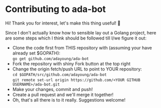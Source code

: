 # Contributing to ada-bot

Hi! Thank you for interest, let's make this thing useful! :tada:

Since I don't actually know how to sensible lay out a Golang project, here are some steps which I think should be followed till I/we figure it out:

  * Clone the code first from THIS repository with (assuming your have already set $GOPATH):  
     `go get github.com/adayoung/ada-bot`
  * Fork the repository with shiny Fork button at the top right
  * Change the origin fetch/push URL to point to YOUR repository:  
     `cd $GOPATH/src/github.com/adayoung/ada-bot`  
     `git remote set-url origin https://github.com/<YOUR GITHUB USERNAME>/ada-bot.git`
  * Make your changes, commit and push!
  * Create a pull request and we'll merge it together!
  * Oh, that's all there is to it really. Suggestions welcome!
